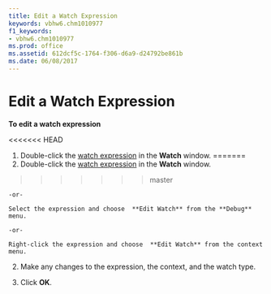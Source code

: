 ```yaml
---
title: Edit a Watch Expression
keywords: vbhw6.chm1010977
f1_keywords:
- vbhw6.chm1010977
ms.prod: office
ms.assetid: 612dcf5c-1764-f306-d6a9-d24792be861b
ms.date: 06/08/2017
---
```



# Edit a Watch Expression

 **To edit a watch expression**



<<<<<<< HEAD
1. Double-click the [watch expression](../Glossary/vbe-glossary.md) in the **Watch** window.
=======
1. Double-click the [watch expression](../Glossary/vbe-glossary.md#watch-expression) in the **Watch** window.
>>>>>>> master
    
    -or-
    
    Select the expression and choose  **Edit Watch** from the **Debug** menu.
    
    -or-
    
    Right-click the expression and choose  **Edit Watch** from the context menu.
    
2. Make any changes to the expression, the context, and the watch type.
    
3. Click  **OK**.
    


